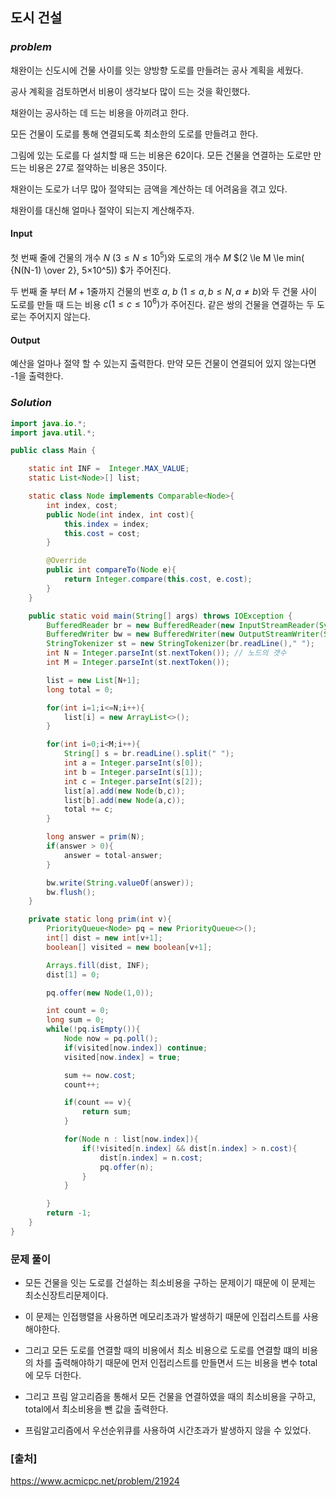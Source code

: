 ## **도시 건설**


### ***problem***
채완이는 신도시에 건물 사이를 잇는 양방향 도로를 만들려는 공사 계획을 세웠다.

공사 계획을 검토하면서 비용이 생각보다 많이 드는 것을 확인했다.

채완이는 공사하는 데 드는 비용을 아끼려고 한다. 

모든 건물이 도로를 통해 연결되도록 최소한의 도로를 만들려고 한다.

그림에 있는 도로를 다 설치할 때 드는 비용은 62이다. 모든 건물을 연결하는 도로만 만드는 비용은 27로 절약하는 비용은 35이다.

채완이는 도로가 너무 많아 절약되는 금액을 계산하는 데 어려움을 겪고 있다.

채완이를 대신해 얼마나 절약이 되는지 계산해주자.

#### **Input**
첫 번째 줄에 건물의 개수 
$N$ 
$(3 \le N \le 10^5 )$와 도로의 개수 
$M$ 
$(2 \le M \le min( {N(N-1) \over 2}, 5×10^5)) $가 주어진다.

두 번째 줄 부터 
$M + 1$줄까지 건물의 번호 
$a$, 
$b$ 
$(1 \le a, b \le N, a ≠ b)$와 두 건물 사이 도로를 만들 때 드는 비용 
$c (1 \le c \le 10^6)$가 주어진다. 같은 쌍의 건물을 연결하는 두 도로는 주어지지 않는다.

#### **Output**
예산을 얼마나 절약 할 수 있는지 출력한다. 만약 모든 건물이 연결되어 있지 않는다면 -1을 출력한다.

### ***Solution***
``` java
import java.io.*;
import java.util.*;

public class Main {

    static int INF =  Integer.MAX_VALUE;
    static List<Node>[] list;

    static class Node implements Comparable<Node>{
        int index, cost;
        public Node(int index, int cost){
            this.index = index;
            this.cost = cost;
        }

        @Override
        public int compareTo(Node e){
            return Integer.compare(this.cost, e.cost);
        }
    }

    public static void main(String[] args) throws IOException {
        BufferedReader br = new BufferedReader(new InputStreamReader(System.in));
        BufferedWriter bw = new BufferedWriter(new OutputStreamWriter(System.out));
        StringTokenizer st = new StringTokenizer(br.readLine()," ");
        int N = Integer.parseInt(st.nextToken()); // 노드의 갯수
        int M = Integer.parseInt(st.nextToken());

        list = new List[N+1];
        long total = 0;

        for(int i=1;i<=N;i++){
            list[i] = new ArrayList<>();
        }

        for(int i=0;i<M;i++){
            String[] s = br.readLine().split(" ");
            int a = Integer.parseInt(s[0]);
            int b = Integer.parseInt(s[1]);
            int c = Integer.parseInt(s[2]);
            list[a].add(new Node(b,c));
            list[b].add(new Node(a,c));
            total += c;
        }

        long answer = prim(N);
        if(answer > 0){
            answer = total-answer;
        }

        bw.write(String.valueOf(answer));
        bw.flush();
    }

    private static long prim(int v){
        PriorityQueue<Node> pq = new PriorityQueue<>();
        int[] dist = new int[v+1];
        boolean[] visited = new boolean[v+1];

        Arrays.fill(dist, INF);
        dist[1] = 0;

        pq.offer(new Node(1,0));

        int count = 0;
        long sum = 0;
        while(!pq.isEmpty()){
            Node now = pq.poll();
            if(visited[now.index]) continue;
            visited[now.index] = true;

            sum += now.cost;
            count++;

            if(count == v){
                return sum;
            }

            for(Node n : list[now.index]){
                if(!visited[n.index] && dist[n.index] > n.cost){
                    dist[n.index] = n.cost;
                    pq.offer(n);
                }
            }

        }
        return -1;
    }
}
```
### **문제 풀이**
- 모든 건물을 잇는 도로를 건설하는 최소비용을 구하는 문제이기 때문에 이 문제는 최소신장트리문제이다.

- 이 문제는 인접행렬을 사용하면 메모리초과가 발생하기 때문에 인접리스트를 사용해야한다.

- 그리고 모든 도로를 연결할 때의 비용에서 최소 비용으로 도로를 연결할 떄의 비용의 차를 출력해야하기 때문에 먼저 인접리스트를 만들면서 드는 비용을 변수 total에 모두 더한다.

- 그리고 프림 알고리즘을 통해서 모든 건물을 연결하였을 때의 최소비용을 구하고, total에서 최소비용을 뺀 값을 출력한다.

- 프림알고리즘에서 우선순위큐를 사용하여 시간초과가 발생하지 않을 수 있었다.

### **[출처]**
https://www.acmicpc.net/problem/21924